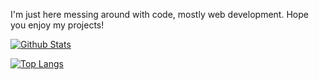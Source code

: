 I'm just here messing around with code, mostly web development. Hope you enjoy my projects!

[![Github Stats](https://github-readme-stats.vercel.app/api?username=Caalek&show_icons=true&theme=city_lights&count_private=true)](https://github.com/Caalek/)

[![Top Langs](https://github-readme-stats.vercel.app/api/top-langs/?username=Caalek&show_icons=true&theme=city_lights&count_private=true)](https://github.com/Caalek/)
